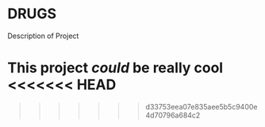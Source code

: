 # DRUGS
Description of Project

This project *could* be really cool
<<<<<<< HEAD
=======

>>>>>>> d33753eea07e835aee5b5c9400e4d70796a684c2
